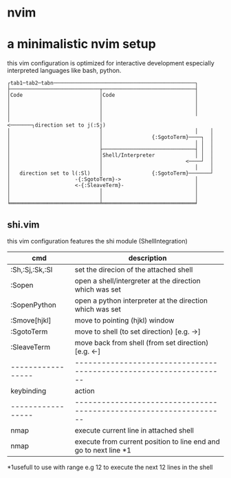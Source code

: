 # nvim

a minimalistic nvim setup
=========================
this vim configuration is optimized for interactive development 
especially interpreted languages like bash, python.

 ```
┌tab1─tab2─tabn──────────────────────────────────────────────┐
├─────────────────────────────┬──────────────────────────────┤
│Code                         │Code                          │
│                             │                              │
│                             │                              │
│                             │                              │
│                             │                           <───────┐direction set to j(:Sj)
│                             │                              │    │
│                             │                {:SgotoTerm}────┐  │
│                             │                              │ │  │
│                             ├──────────────────────────────┤ │  │
│                             │Shell/Interpreter             │ │  │
│                             │                           <────┘  │
│                             │                              │    │
│   direction set to l(:Sl)   │                {:SgotoTerm}───────┘
│                     -{:SgotoTerm}->                        │
│                     <-{:SleaveTerm}-                       │
│                             │                              │
│                             │                              │
╘═════════════════════════════╧══════════════════════════════╛
```

## **shi.vim**
this vim configuration features the shi module (ShellIntegration)

| cmd             | description                                                      |
|-----------------|------------------------------------------------------------------|
| :Sh,:Sj,:Sk,:Sl | set the direcion of the attached shell                           |
| :Sopen          | open a shell/intergreter at the direction which was set          |
| :SopenPython    | open a python interpreter at the direction which was set         |
| :Smove[hjkl]    | move to pointing (hjkl) window                                   |
| :SgotoTerm      | move to shell (to set direction) [e.g. ->]                       |
| :SleaveTerm     | move back from shell (from set direction) [e.g. <-]              |
|-----------------|------------------------------------------------------------------|
| keybinding      | action                                                           |
|-----------------|------------------------------------------------------------------|
| nmap <C-y>      | execute current line in attached shell                           |
| nmap <C-c>      | execute from current position to line end and go to next line *1 |



*1usefull to use with range e.g 12<C-c> to execute the next 12 lines in the shell
